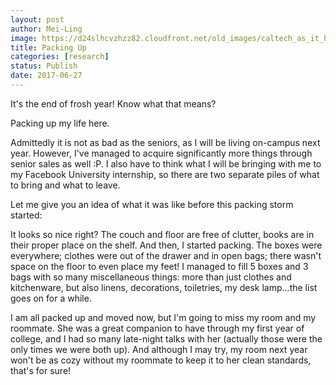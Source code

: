 ```yaml
---
layout: post
author: Mei-Ling
image: https://d24slhcvzhzz82.cloudfront.net/old_images/caltech_as_it_happens/6a0105349b8251970b01b7c901f99b970b.jpg
title: Packing Up
categories: [research]
status: Publish
date: 2017-06-27
---
```



It's the end of frosh year! Know what that means?

Packing up my life here.

Admittedly it is not as bad as the seniors, as I will be living on-campus next year. However, I've managed to acquire significantly more things through senior sales as well :P. I also have to think what I will be bringing with me to my Facebook University internship, so there are two separate piles of what to bring and what to leave.

Let me give you an idea of what it was like before this packing storm started:

It looks so nice right? The couch and floor are free of clutter, books are in their proper place on the shelf. And then, I started packing. The boxes were everywhere; clothes were out of the drawer and in open bags; there wasn't space on the floor to even place my feet! I managed to fill 5 boxes and 3 bags with so many miscellaneous things: more than just clothes and kitchenware, but also linens, decorations, toiletries, my desk lamp...the list goes on for a while.

I am all packed up and moved now, but I'm going to miss my room and my roommate. She was a great companion to have through my first year of college, and I had so many late-night talks with her (actually those were the only times we were both up). And although I may try, my room next year won't be as cozy without my roommate to keep it to her clean standards, that's for sure!

